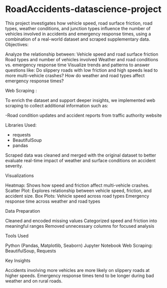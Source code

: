 # RoadAccidents-datascience-project
This project investigates how vehicle speed, road surface friction, road types, weather conditions, 
and junction types influence the number of vehicles involved in accidents and emergency response times,
using a combination of a real-world dataset and scraped supplementary data.
Objectives:

Analyze the relationship between:
Vehicle speed and road surface friction
Road types and number of vehicles involved
Weather and road conditions vs. emergency response time
Visualize trends and patterns to answer questions like:
Do slippery roads with low friction and high speeds lead to more multi-vehicle crashes?
How do weather and road types affect emergency response times?

 Web Scraping :

To enrich the dataset and support deeper insights, we implemented web scraping to collect additional information such as:

-Road condition updates and accident reports from traffic authority website

 Libraries Used:

- requests
- BeautifulSoup
- pandas

Scraped data was cleaned and merged with the original dataset to better evaluate real-time impact of weather 
and surface conditions on accident severity.

 Visualizations

Heatmap: Shows how speed and friction affect multi-vehicle crashes.
Scatter Plot: Explores relationship between vehicle speed, friction, and accident size.
Box Plots:
Vehicle speed across road types
Emergency response time across weather and road types

Data Preparation

Cleaned and encoded missing values
Categorized speed and friction into meaningful ranges
Removed unnecessary columns for focused analysis

Tools Used

Python (Pandas, Matplotlib, Seaborn)
Jupyter Notebook
Web Scraping: BeautifulSoup, Requests

 Key Insights

Accidents involving more vehicles are more likely on slippery roads at higher speeds.
Emergency response times tend to be longer during bad weather and on rural roads.
